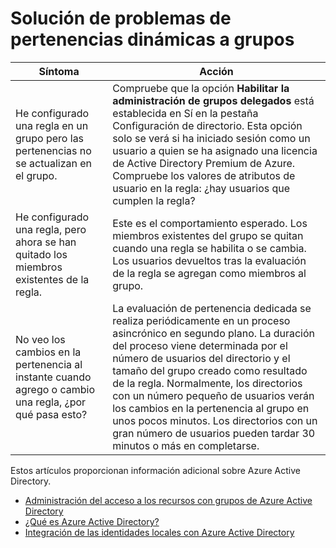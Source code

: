 
<properties
	pageTitle="Solución de problemas de pertenencia dinámica para grupos| Microsoft Azure"
	description="Un tema que muestra consejos para la solución de problemas para la pertenencia dinámica para grupos en Azure AD."
	services="active-directory"
	documentationCenter=""
	authors="curtand"
	manager="stevenpo"
	editor=""
	/>

<tags
	ms.service="active-directory"
	ms.workload="identity"
	ms.tgt_pltfrm="na"
	ms.devlang="na"
	ms.topic="article"
	ms.date="11/17/2015"
	ms.author="curtand"/>


# Solución de problemas de pertenencias dinámicas a grupos

| Síntoma | Acción |
|--------------------------------------------------------------------------------|-------------------------------------------------------------------------------------------------------------------------------------------------------------------------------------------------------------------------------------------------------------------------------------------------------------------------------------------------------------------------------------------------------------------------------|
| He configurado una regla en un grupo pero las pertenencias no se actualizan en el grupo. | Compruebe que la opción **Habilitar la administración de grupos delegados** está establecida en Sí en la pestaña Configuración de directorio. Esta opción solo se verá si ha iniciado sesión como un usuario a quien se ha asignado una licencia de Active Directory Premium de Azure. Compruebe los valores de atributos de usuario en la regla: ¿hay usuarios que cumplen la regla? |
| He configurado una regla, pero ahora se han quitado los miembros existentes de la regla. | Este es el comportamiento esperado. Los miembros existentes del grupo se quitan cuando una regla se habilita o se cambia. Los usuarios devueltos tras la evaluación de la regla se agregan como miembros al grupo. |
| No veo los cambios en la pertenencia al instante cuando agrego o cambio una regla, ¿por qué pasa esto? | La evaluación de pertenencia dedicada se realiza periódicamente en un proceso asincrónico en segundo plano. La duración del proceso viene determinada por el número de usuarios del directorio y el tamaño del grupo creado como resultado de la regla. Normalmente, los directorios con un número pequeño de usuarios verán los cambios en la pertenencia al grupo en unos pocos minutos. Los directorios con un gran número de usuarios pueden tardar 30 minutos o más en completarse. |

Estos artículos proporcionan información adicional sobre Azure Active Directory.

* [Administración del acceso a los recursos con grupos de Azure Active Directory](active-directory-manage-groups.md)
* [¿Qué es Azure Active Directory?](active-directory-whatis.md)
* [Integración de las identidades locales con Azure Active Directory](active-directory-aadconnect.md)

<!---HONumber=Nov15_HO4-->